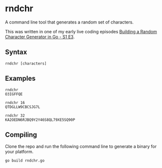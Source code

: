 # rndchr

A command line tool that generates a random set of characters.

This was written in one of my early live coding episodes [Building a Random Character Generator in Go - S1 E3](https://youtu.be/hgfwi2yPXWA).


## Syntax

```
rndchr [characters]
```


## Examples

```
rndchr
O3IGFFQE

rndchr 16
QTDGLLW9CBCSJG7L

rndchr 32
KA2OEDN6RJBQ9Y2Y46S8QL79XE5SQ90P
```


## Compiling

Clone the repo and run the following command line to generate a binary for your platform.

```
go build rndchr.go
```
